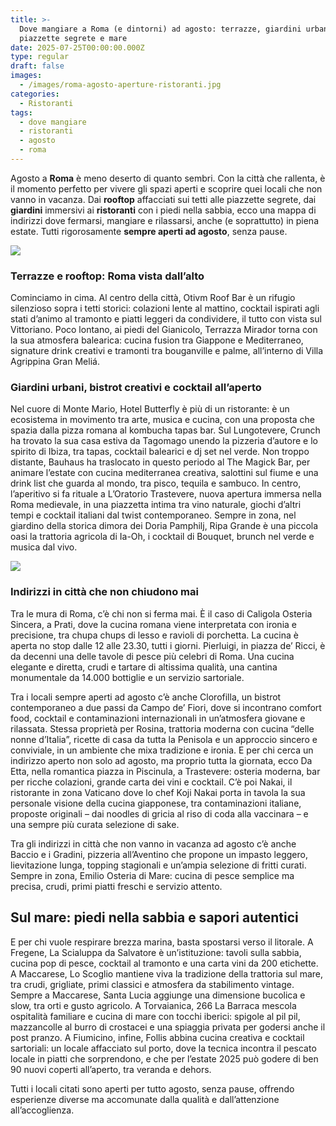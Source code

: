 ```yaml
---
title: >-
  Dove mangiare a Roma (e dintorni) ad agosto: terrazze, giardini urbani,
  piazzette segrete e mare
date: 2025-07-25T00:00:00.000Z
type: regular
draft: false
images:
  - /images/roma-agosto-aperture-ristoranti.jpg
categories:
  - Ristoranti
tags:
  - dove mangiare
  - ristoranti
  - agosto
  - roma
---
```


Agosto a **Roma** è meno deserto di quanto sembri. Con la città che rallenta, è il momento perfetto per vivere gli spazi aperti e scoprire quei locali che non vanno in vacanza. Dai **rooftop** affacciati sui tetti alle piazzette segrete, dai **giardini** immersivi ai **ristoranti** con i piedi nella sabbia, ecco una mappa di indirizzi dove fermarsi, mangiare e rilassarsi, anche (e soprattutto) in piena estate. Tutti rigorosamente **sempre aperti ad agosto**, senza pause.

![](/images/roma-agosto-aperti-ristoranti.jpg)

### Terrazze e rooftop: Roma vista dall’alto

Cominciamo in cima. Al centro della città, Otivm Roof Bar è un rifugio silenzioso sopra i tetti storici: colazioni lente al mattino, cocktail ispirati agli stati d’animo al tramonto e piatti leggeri da condividere, il tutto con vista sul Vittoriano. Poco lontano, ai piedi del Gianicolo, Terrazza Mirador torna con la sua atmosfera balearica: cucina fusion tra Giappone e Mediterraneo, signature drink creativi e tramonti tra bouganville e palme, all’interno di Villa Agrippina Gran Meliá.

### Giardini urbani, bistrot creativi e cocktail all’aperto

Nel cuore di Monte Mario, Hotel Butterfly è più di un ristorante: è un ecosistema in movimento tra arte, musica e cucina, con una proposta che spazia dalla pizza romana al kombucha tapas bar. Sul Lungotevere, Crunch ha trovato la sua casa estiva da Tagomago unendo la pizzeria d’autore e lo spirito di Ibiza, tra tapas, cocktail balearici e dj set nel verde. Non troppo distante, Bauhaus ha traslocato in questo periodo al The Magick Bar, per animare l’estate con cucina mediterranea creativa, salottini sul fiume e una drink list che guarda al mondo, tra pisco, tequila e sambuco.
In centro, l’aperitivo si fa rituale a L’Oratorio Trastevere, nuova apertura immersa nella Roma medievale, in una piazzetta intima tra vino naturale, giochi d’altri tempi e cocktail italiani dal twist contemporaneo. Sempre in zona, nel giardino della storica dimora dei Doria Pamphilj, Ripa Grande è una piccola oasi la trattoria agricola di Ia-Oh, i cocktail di Bouquet, brunch nel verde e musica dal vivo.

![](/images/roma-aperture-agosto.jpg)

### Indirizzi in città che non chiudono mai

Tra le mura di Roma, c’è chi non si ferma mai. È il caso di Caligola Osteria Sincera, a Prati, dove la cucina romana viene interpretata con ironia e precisione, tra chupa chups di lesso e ravioli di porchetta. La cucina è aperta no stop dalle 12 alle 23.30, tutti i giorni.
Pierluigi, in piazza de’ Ricci, è da decenni una delle tavole di pesce più celebri di Roma. Una cucina elegante e diretta, crudi e tartare di altissima qualità, una cantina monumentale da 14.000 bottiglie e un servizio sartoriale.

Tra i locali sempre aperti ad agosto c’è anche Clorofilla, un bistrot contemporaneo a due passi da Campo de’ Fiori, dove si incontrano comfort food, cocktail e contaminazioni internazionali in un’atmosfera giovane e rilassata. Stessa proprietà per Rosina, trattoria moderna con cucina “delle nonne d’Italia”, ricette di casa da tutta la Penisola e un approccio sincero e conviviale, in un ambiente che mixa tradizione e ironia. E per chi cerca un indirizzo aperto non solo ad agosto, ma proprio tutta la giornata, ecco Da Etta, nella romantica piazza in Piscinula, a Trastevere: osteria moderna, bar per ricche colazioni, grande carta dei vini e cocktail.
C’è poi Nakai, il ristorante in zona Vaticano dove lo chef Koji Nakai porta in tavola la sua personale visione della cucina giapponese, tra contaminazioni italiane, proposte originali – dai noodles di gricia al riso di coda alla vaccinara – e una sempre più curata selezione di sake.

Tra gli indirizzi in città che non vanno in vacanza ad agosto c’è anche Baccio e i Gradini, pizzeria all’Aventino che propone un impasto leggero, lievitazione lunga, topping stagionali e un’ampia selezione di fritti curati. Sempre in zona, Emilio Osteria di Mare: cucina di pesce semplice ma precisa, crudi, primi piatti freschi e servizio attento.

## Sul mare: piedi nella sabbia e sapori autentici

E per chi vuole respirare brezza marina, basta spostarsi verso il litorale. A Fregene, La Scialuppa da Salvatore è un’istituzione: tavoli sulla sabbia, cucina pop di pesce, cocktail al tramonto e una carta vini da 200 etichette. A Maccarese, Lo Scoglio mantiene viva la tradizione della trattoria sul mare, tra crudi, grigliate, primi classici e atmosfera da stabilimento vintage. Sempre a Maccarese, Santa Lucia aggiunge una dimensione bucolica e slow, tra orti e gusto agricolo.
A Torvaianica, 266 La Barraca mescola ospitalità familiare e cucina di mare con tocchi iberici: spigole al pil pil, mazzancolle al burro di crostacei e una spiaggia privata per godersi anche il post pranzo. A Fiumicino, infine, Follis abbina cucina creativa e cocktail sartoriali: un locale affacciato sul porto, dove la tecnica incontra il pescato locale in piatti che sorprendono, e che per l’estate 2025 può godere di ben 90 nuovi coperti all’aperto, tra veranda e dehors.

Tutti i locali citati sono aperti per tutto agosto, senza pause, offrendo esperienze diverse ma accomunate dalla qualità e dall’attenzione all’accoglienza.
